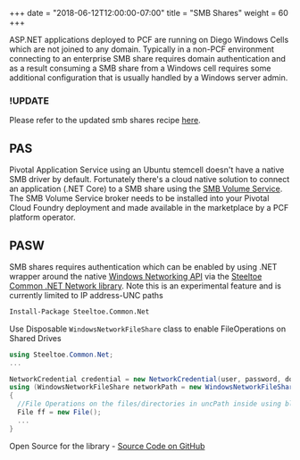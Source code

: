 +++
date = "2018-06-12T12:00:00-07:00"
title = "SMB Shares"
weight = 60
+++

ASP.NET applications deployed to PCF are running on Diego Windows Cells which are not joined to any domain. Typically in a non-PCF environment connecting to an enterprise SMB share requires domain authentication and as a result consuming a SMB share from a Windows cell requires some additional configuration that is usually handled by a Windows server admin. 

### !UPDATE

Please refer to the updated smb shares recipe [here](https://dotnet-cookbook.cfapps.io/windows/smb).

## PAS

Pivotal Application Service using an Ubuntu stemcell doesn't have a native SMB driver by default. Fortunately there's a cloud native solution to connect an application (.NET Core) to a SMB share using the [SMB Volume Service][volsvc]. The SMB Volume Service broker needs to be installed into your Pivotal Cloud Foundry deployment and made available in the marketplace by a PCF platform operator.

## PASW

SMB shares requires authentication which can be enabled by using .NET wrapper around the native [Windows Networking API][winapi] via the [Steeltoe Common .NET Network library](nuget). Note this is an experimental feature and is currently limited to IP address-UNC paths

```ps
Install-Package Steeltoe.Common.Net
```

Use Disposable `WindowsNetworkFileShare` class to enable FileOperations on Shared Drives

```c#
using Steeltoe.Common.Net;
...

NetworkCredential credential = new NetworkCredential(user, password, domain);
using (WindowsNetworkFileShare networkPath = new WindowsNetworkFileShare(uncPath, credential))
{
  //File Operations on the files/directories in uncPath inside using block
  File ff = new File();
  ...
}
 ```

Open Source for the library - [Source Code on GitHub][source]

[volsvc]: https://docs.pivotal.io/partners/smb-volume-service/index.html "SMB Volume Service"
[winapi]: https://msdn.microsoft.com/en-us/library/windows/desktop/aa385413(v=vs.85).aspx "Windows Networking API"
[nuget]: https://myget.org/feed/steeltoedev/package/nuget/Steeltoe.Common.Net "Nuget Dev Feed"
[source]: https://github.com/SteeltoeOSS/Common/tree/dev "Source Code in GitHub"
[sharpcifs]: http://sharpcifsstd.dobes.jp/ "Cross-Platform SMB Client implements on C#"


